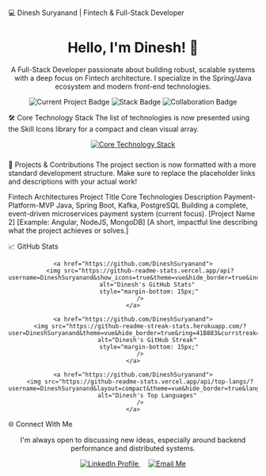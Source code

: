 💻 Dinesh Suryanand | Fintech & Full-Stack Developer
<div align="center">
<h1 align="center">Hello, I'm Dinesh! 👋</h1>

<p>
A Full-Stack Developer passionate about building robust, scalable systems with a deep focus on Fintech architecture. I specialize in the Spring/Java ecosystem and modern front-end technologies.
</p>

<p>
<img src="https://img.shields.io/badge/Currently_Building-Payment_Microservices-0A66C2?style=for-the-badge&logo=springboot&logoColor=white" alt="Current Project Badge"/>
<img src="https://img.shields.io/badge/Stack-Spring_Boot%20|%20Angular%20|%20Go-6DB33F?style=for-the-badge&logo=java&logoColor=white" alt="Stack Badge"/>
<img src="https://img.shields.io/badge/Collaboration-Open%20to%20Ideas-5391FE?style=for-the-badge&logo=github&logoColor=white" alt="Collaboration Badge"/>
</p>

</div>

🛠️ Core Technology Stack
The list of technologies is now presented using the Skill Icons library for a compact and clean visual array.

<div align="center">
<a href="https://skillicons.dev">
<img src="https://skillicons.dev/icons?i=java,spring,kotlin,angular,html,css,js,ts,go,docker,postgres,mysql,mongodb,kafka,gcp,git,github,vscode,postman"
alt="Core Technology Stack"
style="margin-bottom: 10px;"
/>
</a>
</div>

🚀 Projects & Contributions
The project section is now formatted with a more standard development structure. Make sure to replace the placeholder links and descriptions with your actual work!

Fintech Architectures
Project Title	Core Technologies	Description
Payment-Platform-MVP	Java, Spring Boot, Kafka, PostgreSQL	Building a complete, event-driven microservices payment system (current focus).
[Project Name 2]	[Example: Angular, NodeJS, MongoDB]	[A short, impactful line describing what the project achieves or solves.]

📈 GitHub Stats

<div align="center">
    
    <a href="https://github.com/DineshSuryanand">
        <img src="https://github-readme-stats.vercel.app/api?username=DineshSuryanand&show_icons=true&theme=vue&hide_border=true&include_all_commits=true&count_private=true&line_height=25&title_color=41B883&icon_color=41B883" 
             alt="Dinesh's GitHub Stats" 
             style="margin-bottom: 15px;"
        />
    </a>
    
    <a href="https://github.com/DineshSuryanand">
        <img src="https://github-readme-streak-stats.herokuapp.com/?user=DineshSuryanand&theme=vue&hide_border=true&ring=41B883&currstreak=41B883&title_color=41B883&fire=41B883" 
             alt="Dinesh's GitHub Streak" 
             style="margin-bottom: 15px;"
        />
    </a>
    
    <a href="https://github.com/DineshSuryanand">
        <img src="https://github-readme-stats.vercel.app/api/top-langs/?username=DineshSuryanand&layout=compact&theme=vue&hide_border=true&langs_count=6&title_color=41B883&icon_color=41B883" 
             alt="Dinesh's Top Languages" 
        />
    </a>

</div>

🌐 Connect With Me
<div align="center">
<p>I'm always open to discussing new ideas, especially around backend performance and distributed systems.</p>

<a href="https://www.linkedin.com/in/dinesh-suryanand/" target="_blank">
<img src="https://img.shields.io/badge/LinkedIn-Profile-0077B5?style=social&logo=linkedin" alt="LinkedIn Profile"/>
</a>
&nbsp;&nbsp;&nbsp;
<a href="mailto:dineshsuryanand@icloud.com" target="_blank">
<img src="https://img.shields.io/badge/Email-dineshsuryanand@icloud.com-D14836?style=social&logo=gmail" alt="Email Me"/>
</a>
</div>
